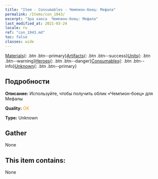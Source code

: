 ```yaml
---
title: "Item - Consumables - Чемпион-боец: Мефала"
permalink: /Items/con_1043/
excerpt: "Эра хаоса  Чемпион-боец: Мефала"
last_modified_at: 2021-03-24
locale: ru
ref: "con_1043.md"
toc: false
classes: wide
---
```

 [Materials](/ru/Items/){: .btn .btn--primary}[Artifacts](/ru/Items/Artifacts/){: .btn .btn--success}[Units](/ru/Items/Units/){: .btn .btn--warning}[Heroes](/ru/Items/Heroes/){: .btn .btn--danger}[Consumables](/ru/Items/Consumables/){: .btn .btn--info}[Unknown](/ru/Items/Unknown/){: .btn .btn--primary}

## Подробности
 **Описание:** Используйте, чтобы получить облик «Чемпион-боец» для Мефалы

 **Quality:** <span style="color: #FF8C00">OK</span>

 **Type:** Unknown

## Gather

  None

## This item contains:

  None

